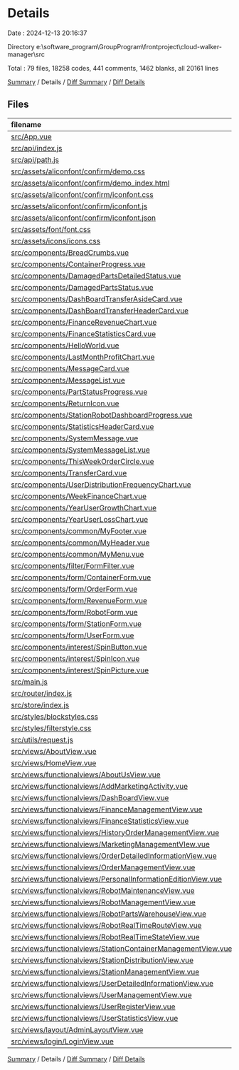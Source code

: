 # Details

Date : 2024-12-13 20:16:37

Directory e:\\software_program\\GroupProgram\\frontproject\\cloud-walker-manager\\src

Total : 79 files,  18258 codes, 441 comments, 1462 blanks, all 20161 lines

[Summary](results.md) / Details / [Diff Summary](diff.md) / [Diff Details](diff-details.md)

## Files
| filename | language | code | comment | blank | total |
| :--- | :--- | ---: | ---: | ---: | ---: |
| [src/App.vue](/src/App.vue) | Vue | 96 | 4 | 12 | 112 |
| [src/api/index.js](/src/api/index.js) | JavaScript | 564 | 27 | 26 | 617 |
| [src/api/path.js](/src/api/path.js) | JavaScript | 63 | 15 | 6 | 84 |
| [src/assets/aliconfont/confirm/demo.css](/src/assets/aliconfont/confirm/demo.css) | CSS | 435 | 19 | 86 | 540 |
| [src/assets/aliconfont/confirm/demo_index.html](/src/assets/aliconfont/confirm/demo_index.html) | HTML | 4,431 | 2 | 655 | 5,088 |
| [src/assets/aliconfont/confirm/iconfont.css](/src/assets/aliconfont/confirm/iconfont.css) | CSS | 652 | 0 | 216 | 868 |
| [src/assets/aliconfont/confirm/iconfont.js](/src/assets/aliconfont/confirm/iconfont.js) | JavaScript | 1 | 0 | 0 | 1 |
| [src/assets/aliconfont/confirm/iconfont.json](/src/assets/aliconfont/confirm/iconfont.json) | JSON | 1,500 | 0 | 1 | 1,501 |
| [src/assets/font/font.css](/src/assets/font/font.css) | CSS | 8 | 0 | 0 | 8 |
| [src/assets/icons/icons.css](/src/assets/icons/icons.css) | CSS | 1 | 0 | 1 | 2 |
| [src/components/BreadCrumbs.vue](/src/components/BreadCrumbs.vue) | Vue | 41 | 0 | 4 | 45 |
| [src/components/ContainerProgress.vue](/src/components/ContainerProgress.vue) | Vue | 35 | 1 | 3 | 39 |
| [src/components/DamagedPartsDetailedStatus.vue](/src/components/DamagedPartsDetailedStatus.vue) | Vue | 90 | 2 | 4 | 96 |
| [src/components/DamagedPartsStatus.vue](/src/components/DamagedPartsStatus.vue) | Vue | 99 | 2 | 5 | 106 |
| [src/components/DashBoardTransferAsideCard.vue](/src/components/DashBoardTransferAsideCard.vue) | Vue | 104 | 0 | 11 | 115 |
| [src/components/DashBoardTransferHeaderCard.vue](/src/components/DashBoardTransferHeaderCard.vue) | Vue | 89 | 0 | 9 | 98 |
| [src/components/FinanceRevenueChart.vue](/src/components/FinanceRevenueChart.vue) | Vue | 106 | 2 | 5 | 113 |
| [src/components/FinanceStatisticsCard.vue](/src/components/FinanceStatisticsCard.vue) | Vue | 110 | 0 | 9 | 119 |
| [src/components/HelloWorld.vue](/src/components/HelloWorld.vue) | Vue | 28 | 1 | 4 | 33 |
| [src/components/LastMonthProfitChart.vue](/src/components/LastMonthProfitChart.vue) | Vue | 112 | 6 | 6 | 124 |
| [src/components/MessageCard.vue](/src/components/MessageCard.vue) | Vue | 176 | 7 | 10 | 193 |
| [src/components/MessageList.vue](/src/components/MessageList.vue) | Vue | 102 | 1 | 3 | 106 |
| [src/components/PartStatusProgress.vue](/src/components/PartStatusProgress.vue) | Vue | 28 | 0 | 2 | 30 |
| [src/components/ReturnIcon.vue](/src/components/ReturnIcon.vue) | Vue | 45 | 0 | 1 | 46 |
| [src/components/StationRobotDashboardProgress.vue](/src/components/StationRobotDashboardProgress.vue) | Vue | 34 | 2 | 5 | 41 |
| [src/components/StatisticsHeaderCard.vue](/src/components/StatisticsHeaderCard.vue) | Vue | 89 | 0 | 9 | 98 |
| [src/components/SystemMessage.vue](/src/components/SystemMessage.vue) | Vue | 20 | 0 | 3 | 23 |
| [src/components/SystemMessageList.vue](/src/components/SystemMessageList.vue) | Vue | 20 | 0 | 3 | 23 |
| [src/components/ThisWeekOrderCircle.vue](/src/components/ThisWeekOrderCircle.vue) | Vue | 132 | 3 | 6 | 141 |
| [src/components/TransferCard.vue](/src/components/TransferCard.vue) | Vue | 127 | 0 | 17 | 144 |
| [src/components/UserDistributionFrequencyChart.vue](/src/components/UserDistributionFrequencyChart.vue) | Vue | 136 | 1 | 5 | 142 |
| [src/components/WeekFinanceChart.vue](/src/components/WeekFinanceChart.vue) | Vue | 121 | 2 | 5 | 128 |
| [src/components/YearUserGrowthChart.vue](/src/components/YearUserGrowthChart.vue) | Vue | 116 | 2 | 4 | 122 |
| [src/components/YearUserLossChart.vue](/src/components/YearUserLossChart.vue) | Vue | 84 | 1 | 4 | 89 |
| [src/components/common/MyFooter.vue](/src/components/common/MyFooter.vue) | Vue | 23 | 0 | 2 | 25 |
| [src/components/common/MyHeader.vue](/src/components/common/MyHeader.vue) | Vue | 35 | 0 | 1 | 36 |
| [src/components/common/MyMenu.vue](/src/components/common/MyMenu.vue) | Vue | 88 | 1 | 1 | 90 |
| [src/components/filter/FormFilter.vue](/src/components/filter/FormFilter.vue) | Vue | 83 | 0 | 0 | 83 |
| [src/components/form/ContainerForm.vue](/src/components/form/ContainerForm.vue) | Vue | 0 | 0 | 1 | 1 |
| [src/components/form/OrderForm.vue](/src/components/form/OrderForm.vue) | Vue | 0 | 0 | 1 | 1 |
| [src/components/form/RevenueForm.vue](/src/components/form/RevenueForm.vue) | Vue | 0 | 0 | 1 | 1 |
| [src/components/form/RobotForm.vue](/src/components/form/RobotForm.vue) | Vue | 0 | 0 | 1 | 1 |
| [src/components/form/StationForm.vue](/src/components/form/StationForm.vue) | Vue | 0 | 0 | 1 | 1 |
| [src/components/form/UserForm.vue](/src/components/form/UserForm.vue) | Vue | 79 | 1 | 9 | 89 |
| [src/components/interest/SpinButton.vue](/src/components/interest/SpinButton.vue) | Vue | 74 | 0 | 4 | 78 |
| [src/components/interest/SpinIcon.vue](/src/components/interest/SpinIcon.vue) | Vue | 0 | 0 | 1 | 1 |
| [src/components/interest/SpinPicture.vue](/src/components/interest/SpinPicture.vue) | Vue | 230 | 0 | 27 | 257 |
| [src/main.js](/src/main.js) | JavaScript | 53 | 11 | 10 | 74 |
| [src/router/index.js](/src/router/index.js) | JavaScript | 184 | 5 | 4 | 193 |
| [src/store/index.js](/src/store/index.js) | JavaScript | 83 | 2 | 1 | 86 |
| [src/styles/blockstyles.css](/src/styles/blockstyles.css) | CSS | 239 | 8 | 7 | 254 |
| [src/styles/filterstyle.css](/src/styles/filterstyle.css) | CSS | 74 | 0 | 0 | 74 |
| [src/utils/request.js](/src/utils/request.js) | JavaScript | 39 | 3 | 4 | 46 |
| [src/views/AboutView.vue](/src/views/AboutView.vue) | Vue | 82 | 2 | 6 | 90 |
| [src/views/HomeView.vue](/src/views/HomeView.vue) | Vue | 82 | 0 | 0 | 82 |
| [src/views/functionalviews/AboutUsView.vue](/src/views/functionalviews/AboutUsView.vue) | Vue | 59 | 5 | 2 | 66 |
| [src/views/functionalviews/AddMarketingActivity.vue](/src/views/functionalviews/AddMarketingActivity.vue) | Vue | 437 | 27 | 26 | 490 |
| [src/views/functionalviews/DashBoardView.vue](/src/views/functionalviews/DashBoardView.vue) | Vue | 202 | 0 | 4 | 206 |
| [src/views/functionalviews/FinanceManagementView.vue](/src/views/functionalviews/FinanceManagementView.vue) | Vue | 195 | 9 | 5 | 209 |
| [src/views/functionalviews/FinanceStatisticsView.vue](/src/views/functionalviews/FinanceStatisticsView.vue) | Vue | 139 | 0 | 3 | 142 |
| [src/views/functionalviews/HistoryOrderManagementView.vue](/src/views/functionalviews/HistoryOrderManagementView.vue) | Vue | 197 | 19 | 6 | 222 |
| [src/views/functionalviews/MarketingManagementVIew.vue](/src/views/functionalviews/MarketingManagementVIew.vue) | Vue | 419 | 4 | 17 | 440 |
| [src/views/functionalviews/OrderDetailedInformationView.vue](/src/views/functionalviews/OrderDetailedInformationView.vue) | Vue | 21 | 0 | 2 | 23 |
| [src/views/functionalviews/OrderManagementView.vue](/src/views/functionalviews/OrderManagementView.vue) | Vue | 187 | 6 | 5 | 198 |
| [src/views/functionalviews/PersonalInformationEditionView.vue](/src/views/functionalviews/PersonalInformationEditionView.vue) | Vue | 632 | 38 | 40 | 710 |
| [src/views/functionalviews/RobotMaintenanceView.vue](/src/views/functionalviews/RobotMaintenanceView.vue) | Vue | 266 | 2 | 2 | 270 |
| [src/views/functionalviews/RobotManagementView.vue](/src/views/functionalviews/RobotManagementView.vue) | Vue | 258 | 21 | 5 | 284 |
| [src/views/functionalviews/RobotPartsWarehouseView.vue](/src/views/functionalviews/RobotPartsWarehouseView.vue) | Vue | 669 | 22 | 32 | 723 |
| [src/views/functionalviews/RobotRealTimeRouteView.vue](/src/views/functionalviews/RobotRealTimeRouteView.vue) | Vue | 177 | 2 | 12 | 191 |
| [src/views/functionalviews/RobotRealTimeStateView.vue](/src/views/functionalviews/RobotRealTimeStateView.vue) | Vue | 279 | 7 | 12 | 298 |
| [src/views/functionalviews/StationContainerManagementView.vue](/src/views/functionalviews/StationContainerManagementView.vue) | Vue | 634 | 11 | 11 | 656 |
| [src/views/functionalviews/StationDistributionView.vue](/src/views/functionalviews/StationDistributionView.vue) | Vue | 510 | 50 | 15 | 575 |
| [src/views/functionalviews/StationManagementView.vue](/src/views/functionalviews/StationManagementView.vue) | Vue | 235 | 12 | 6 | 253 |
| [src/views/functionalviews/UserDetailedInformationView.vue](/src/views/functionalviews/UserDetailedInformationView.vue) | Vue | 470 | 27 | 4 | 501 |
| [src/views/functionalviews/UserManagementView.vue](/src/views/functionalviews/UserManagementView.vue) | Vue | 280 | 21 | 5 | 306 |
| [src/views/functionalviews/UserRegisterView.vue](/src/views/functionalviews/UserRegisterView.vue) | Vue | 21 | 0 | 2 | 23 |
| [src/views/functionalviews/UserStatisticsView.vue](/src/views/functionalviews/UserStatisticsView.vue) | Vue | 119 | 1 | 1 | 121 |
| [src/views/layout/AdminLayoutView.vue](/src/views/layout/AdminLayoutView.vue) | Vue | 416 | 14 | 16 | 446 |
| [src/views/login/LoginView.vue](/src/views/login/LoginView.vue) | Vue | 193 | 10 | 7 | 210 |

[Summary](results.md) / Details / [Diff Summary](diff.md) / [Diff Details](diff-details.md)